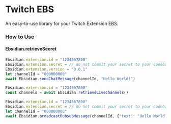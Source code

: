 # Twitch EBS #

An easy-to-use library for your Twitch Extension EBS.

### How to Use ###

#### Ebsidian.retrieveSecret ####

```js
Ebsidian.extension.id = "1234567890"
Ebsidian.extension.secret = // do not commit your secret to your codebase!
Ebsidian.extension.version = "0.0.1"
let channelId = "000000000"
await Ebsidian.sendChatMessage(channelId, "Hello World!")
```

```js
Ebsidian.extension.id = "1234567890"
const channels = await Ebsidian.retrieveLiveChannels()
```

```js
Ebsidian.extension.id = "1234567890"
Ebsidian.extension.secret = // do not commit your secret to your codebase!
let channelId = "000000000"
await Ebsidian.broadcastPubsubMessage(channelId, {"text": "Hello World!!"})
```
